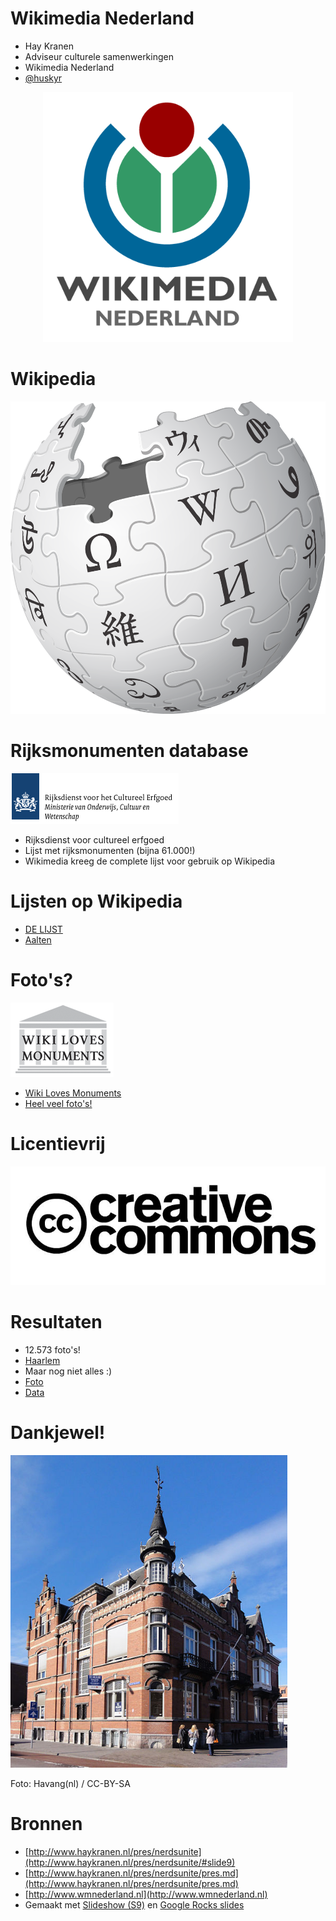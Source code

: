 Wikimedia Nederland
===================
* Hay Kranen
* Adviseur culturele samenwerkingen
* Wikimedia Nederland
* [@huskyr](http://twitter.com/huskyr)

<center>
    <img src="img/wmnl.png" height="400" />
</center>

Wikipedia
=========
<center>
    <img src="img/wp.png" height="500" />
</center>

Rijksmonumenten database
========================
<img src="img/rce.png" />

* Rijksdienst voor cultureel erfgoed
* Lijst met rijksmonumenten (bijna 61.000!)
* Wikimedia kreeg de complete lijst voor gebruik op Wikipedia

Lijsten op Wikipedia
====================
* [DE LIJST](http://nl.wikipedia.org/wiki/Lijsten_van_rijksmonumenten_per_provincie)
* [Aalten](http://nl.wikipedia.org/wiki/Lijst_van_rijksmonumenten_in_Aalten_(gemeente))

Foto's?
=======
<img src="img/wlm.png" />

* [Wiki Loves Monuments](http://wikilovesmonuments.nl/)
* [Heel veel foto's!](http://commons.wikimedia.org/wiki/Category:Images_from_Wiki_Loves_Monuments)

Licentievrij
============
<img src="img/cc.jpg" width="800" />

Resultaten
==========
* 12.573 foto's!
* [Haarlem](http://nl.wikipedia.org/wiki/Lijst_van_rijksmonumenten_in_Haarlem/Centrum_(Spaarnwouderbuurt))
* Maar nog niet alles :)
* [Foto](http://commons.wikimedia.org/wiki/File:'s-Hertogenbosch_Rijksmonument_21584_Berewouthof.JPG)
* [Data](http://www.kich.nl/kich2010/rapport.jsp?id_qualifier=ODB:Rijksmonumentnr&id=21584)

Dankjewel!
==========
<img src="img/mon.jpg" height="500" />

Foto: Havang(nl) / CC-BY-SA

Bronnen
=======
* [http://www.haykranen.nl/pres/nerdsunite](http://www.haykranen.nl/pres/nerdsunite/#slide9)
* [http://www.haykranen.nl/pres/nerdsunite/pres.md](http://www.haykranen.nl/pres/nerdsunite/pres.md)
* [http://www.wmnederland.nl](http://www.wmnederland.nl)
* Gemaakt met [Slideshow (S9)](http://slideshow.rubyforge.org/) en [Google Rocks slides](http://github.com/geraldb/slideshow-google-html5-slides)